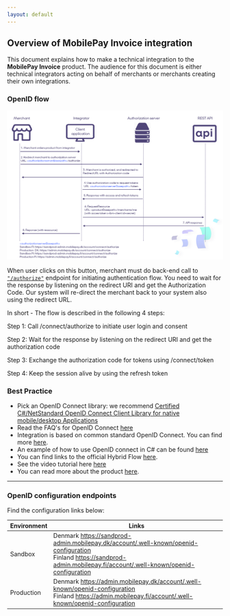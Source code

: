 ```yaml
---
layout: default
---
```


## Overview of MobilePay Invoice integration 

This document explains how to make a technical integration to the **MobilePay Invoice** product. The audience for this document is either technical integrators acting on behalf of merchants or merchants creating their own integrations.


### OpenID flow
[![](assets/images/OpenIdflowWithFIandAuthorize.png)](assets/images/OpenIdflowWithFIandAuthorize.png)    
      

When user clicks on this button, merchant must do back-end call to   
[`"/authorize"`](https://developer.mobilepay.dk/products/openid/authorizeo) endpoint for initiating  authentication flow. You need to wait for the response by listening on the redirect URI and get the Authorization Code. Our system will re-direct the merchant back to your system also using the redirect URL. 
 
In short - The flow is described in the following 4 steps:

Step 1: Call /connect/authorize to initiate user login and consent

Step 2: Wait for the response by listening on the redirect URI and get the authorization code 

Step 3: Exchange the authorization code for tokens using /connect/token

Step 4: Keep the session alive by using the refresh token

### Best Practice

- Pick an OpenID Connect library: we recommend <a href="https://github.com/IdentityModel/IdentityModel.OidcClient2">Certified C#/NetStandard OpenID Connect Client Library for native mobile/desktop Applications</a> 
- Read the FAQ's for OpenID Connect <a href="https://developer.mobilepay.dk/faq/integrator">here</a>
- Integration is based on common standard OpenID Connect. You can find more [here](https://developer.mobilepay.dk/products/openid). 
- An example of how to use OpenID connect in C# can be found [here](https://github.com/MobilePayDev/MobilePay-Invoice/tree/master/ClientExamples)
- You can find links to the official Hybrid Flow [here](https://openid.net/specs/openid-connect-core-1_0.html#HybridFlowAuth).   
- See the video tutorial here [here](https://developer.mobilepay.dk/products/openid/video)
- You can read more about the product [here](https://developer.mobilepay.dk/invoice-main/productinfo).
* * *

### OpenID configuration endpoints 
Find the configuration links below:

|Environment | Links |
|------------|-------|
|Sandbox    | Denmark <a href="https://sandprod-admin.mobilepay.dk/account/.well-known/openid-configuration">https://sandprod-admin.mobilepay.dk/account/.well-known/openid-configuration</a> <br> Finland <a href="https://sandprod-admin.mobilepay.fi/account/.well-known/openid-configuration">https://sandprod-admin.mobilepay.fi/account/.well-known/openid-configuration</a> |
|Production  | Denmark <a href="https://admin.mobilepay.dk/account/.well-known/openid-configuration">https://admin.mobilepay.dk/account/.well-known/openid-configuration</a> <br> Finland <a href="https://admin.mobilepay.fi/account/.well-known/openid-configuration">https://admin.mobilepay.fi/account/.well-known/openid-configuration</a>|
